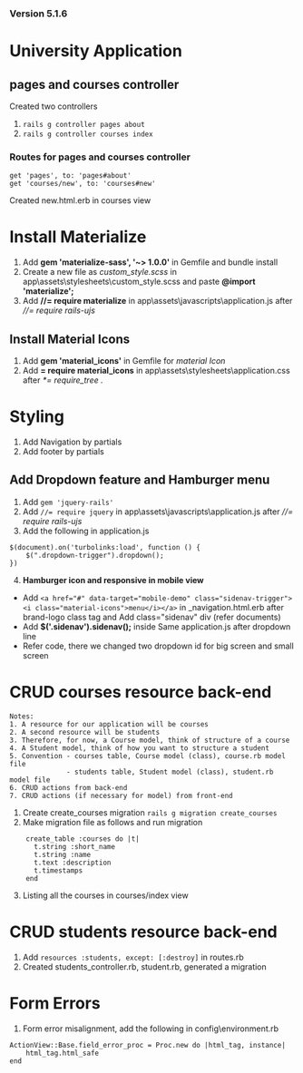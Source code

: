 ### Version 5.1.6

# University Application

## pages and courses controller
Created two controllers
1. `rails g controller pages about`
2. `rails g controller courses index`

### Routes for pages and courses controller
```
get 'pages', to: 'pages#about'
get 'courses/new', to: 'courses#new'  
```
Created new.html.erb in courses view

# Install Materialize
1. Add **gem 'materialize-sass', '~> 1.0.0'** in Gemfile and bundle install
2. Create a new file as *custom_style.scss* in app\assets\stylesheets\custom_style.scss and paste **@import 'materialize';**
3. Add **//= require materialize** in app\assets\javascripts\application.js after _//= require rails-ujs_

## Install Material Icons
1. Add **gem 'material_icons'** in Gemfile for _material Icon_
2. Add **= require material_icons** in app\assets\stylesheets\application.css after _*= require_tree ._

# Styling 
1. Add Navigation by partials
2. Add footer by partials

## Add Dropdown feature and Hamburger menu
1. Add `gem 'jquery-rails'`
2. Add `//= require jquery` in app\assets\javascripts\application.js after _//= require rails-ujs_
3. Add the following in application.js
```
$(document).on('turbolinks:load', function () {
    $(".dropdown-trigger").dropdown();
}) 
```

4. **Hamburger icon and responsive in mobile view**  
- Add `<a href="#" data-target="mobile-demo" class="sidenav-trigger"><i class="material-icons">menu</i></a>` in _navigation.html.erb after brand-logo class tag and Add class="sidenav" div (refer documents)
- Add **$('.sidenav').sidenav();** inside Same application.js after dropdown line
- Refer code, there we changed two dropdown id for big screen and small screen

# CRUD courses resource back-end
```
Notes:
1. A resource for our application will be courses
2. A second resource will be students
3. Therefore, for now, a Course model, think of structure of a course
4. A Student model, think of how you want to structure a student
5. Convention - courses table, Course model (class), course.rb model file
              - students table, Student model (class), student.rb model file
6. CRUD actions from back-end
7. CRUD actions (if necessary for model) from front-end
```
1. Create create_courses migration `rails g migration create_courses`
2. Make migration file as follows and run migration
```
    create_table :courses do |t|
      t.string :short_name
      t.string :name
      t.text :description
      t.timestamps
    end
```
3. Listing all the courses in courses/index view

# CRUD students resource back-end
1. Add `resources :students, except: [:destroy]` in routes.rb
2. Created students_controller.rb, student.rb, generated a migration

# Form Errors
1. Form error misalignment, add the following in config\environment.rb
```
ActionView::Base.field_error_proc = Proc.new do |html_tag, instance|
    html_tag.html_safe
end
```